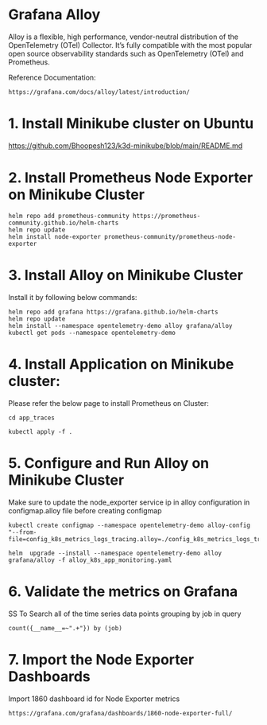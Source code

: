# Grafana Alloy  
Alloy is a flexible, high performance, vendor-neutral distribution of the OpenTelemetry (OTel) Collector. It’s fully compatible with the most popular open source observability standards such as OpenTelemetry (OTel) and Prometheus.

Reference Documentation:  

    https://grafana.com/docs/alloy/latest/introduction/

# 1. Install Minikube cluster on Ubuntu

https://github.com/Bhoopesh123/k3d-minikube/blob/main/README.md

# 2. Install Prometheus Node Exporter on Minikube Cluster

    helm repo add prometheus-community https://prometheus-community.github.io/helm-charts
    helm repo update
    helm install node-exporter prometheus-community/prometheus-node-exporter

# 3. Install Alloy on Minikube Cluster 

Install it by following below commands:  

    helm repo add grafana https://grafana.github.io/helm-charts
    helm repo update
    helm install --namespace opentelemetry-demo alloy grafana/alloy
    kubectl get pods --namespace opentelemetry-demo

# 4. Install Application on Minikube cluster:    
Please refer the below page to install Prometheus on Cluster: 

    cd app_traces 
    
    kubectl apply -f .

# 5. Configure and Run Alloy on Minikube Cluster

Make sure to update the node_exporter service ip in alloy configuration in configmap.alloy file before creating configmap

    kubectl create configmap --namespace opentelemetry-demo alloy-config "--from-file=config_k8s_metrics_logs_tracing.alloy=./config_k8s_metrics_logs_tracing.alloy"

    helm  upgrade --install --namespace opentelemetry-demo alloy grafana/alloy -f alloy_k8s_app_monitoring.yaml

# 6. Validate the metrics on Grafana
SS
To Search all of the time series data points grouping by job  in query  

    count({__name__=~".+"}) by (job)

# 7. Import the Node Exporter Dashboards

Import 1860 dashboard id for Node Exporter metrics  

    https://grafana.com/grafana/dashboards/1860-node-exporter-full/